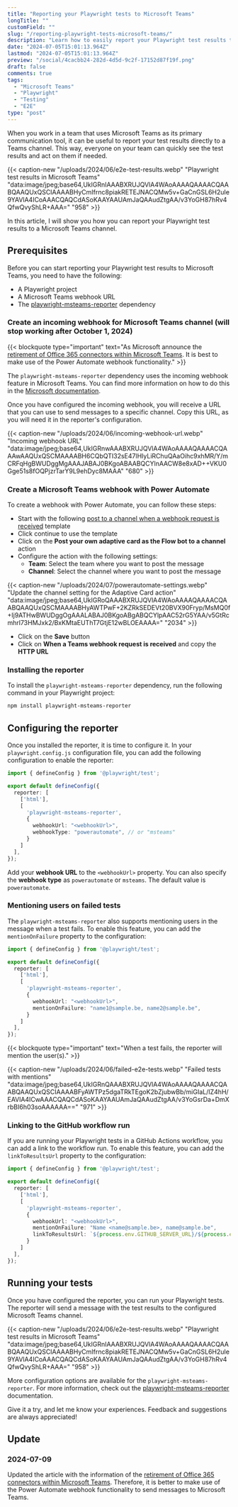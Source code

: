 ```yaml
---
title: "Reporting your Playwright tests to Microsoft Teams"
longTitle: ""
customField: ""
slug: "/reporting-playwright-tests-microsoft-teams/"
description: "Learn how to easily report your Playwright test results to a Microsoft Teams channel with the help of the playwright-msteams-reporter reporter."
date: "2024-07-05T15:01:13.964Z"
lastmod: "2024-07-05T15:01:13.964Z"
preview: "/social/4cacbb24-282d-4d5d-9c2f-17152d87f19f.png"
draft: false
comments: true
tags:
  - "Microsoft Teams"
  - "Playwright"
  - "Testing"
  - "E2E"
type: "post"
---
```


When you work in a team that uses Microsoft Teams as its primary communication tool, it can be useful to report your test results directly to a Teams channel. This way, everyone on your team can quickly see the test results and act on them if needed.

{{< caption-new "/uploads/2024/06/e2e-test-results.webp" "Playwright test results in Microsoft Teams"  "data:image/jpeg;base64,UklGRnIAAABXRUJQVlA4WAoAAAAQAAAACQAABQAAQUxQSCIAAAABHyCmIfrnc8piakRETEJNACQMw5v+GaCnGSL6H2uIe9YAVlA4ICoAAACQAQCdASoKAAYAAUAmJaQAAudZtgAA/v3YoGH87hRv4QfwQvyShLR+AAA=" "958" >}}

In this article, I will show you how you can report your Playwright test results to a Microsoft Teams channel.

## Prerequisites

Before you can start reporting your Playwright test results to Microsoft Teams, you need to have the following:

- A Playwright project
- A Microsoft Teams webhook URL
- The [playwright-msteams-reporter](https://www.npmjs.com/package/playwright-msteams-reporter) dependency

### Create an incoming webhook for Microsoft Teams channel (will stop working after October 1, 2024)

{{< blockquote type="important" text="As Microsoft announce the [retirement of Office 365 connectors within Microsoft Teams](https://devblogs.microsoft.com/microsoft365dev/retirement-of-office-365-connectors-within-microsoft-teams/). It is best to make use of the Power Automate webhook functionality." >}}

The `playwright-msteams-reporter` dependency uses the incoming webhook feature in Microsoft Teams. You can find more information on how to do this in the [Microsoft documentation](https://learn.microsoft.com/en-us/microsoftteams/platform/webhooks-and-connectors/how-to/add-incoming-webhook?tabs=newteams%2Cdotnet#create-an-incoming-webhook).

Once you have configured the incoming webhook, you will receive a URL that you can use to send messages to a specific channel. Copy this URL, as you will need it in the reporter's configuration.

{{< caption-new "/uploads/2024/06/incoming-webhook-url.webp" "Incoming webhook URL"  "data:image/jpeg;base64,UklGRnwAAABXRUJQVlA4WAoAAAAQAAAACQAAAwAAQUxQSCMAAAABH6CQbQTI32sE47lHIyLiRChuQAaOihc9xhMR/Y/mCRFqHgBWUDggMgAAAJABAJ0BKgoABAABQCYlnAACW8e8xAD++VKU0Gge51s8fOQPjzrTarY9L9ehDyc8MAAA" "680" >}}

### Create a Microsoft Teams webhook with Power Automate

To create a webhook with Power Automate, you can follow these steps:

- Start with the following [post to a channel when a webhook request is received](https://make.preview.powerautomate.com/galleries/public/templates/d271a6f01c2545a28348d8f2cddf4c8f/post-to-a-channel-when-a-webhook-request-is-received) template
- Click continue to use the template
- Click on the **Post your own adaptive card as the Flow bot to a channel** action
- Configure the action with the following settings:
  - **Team**: Select the team where you want to post the message
  - **Channel**: Select the channel where you want to post the message

{{< caption-new "/uploads/2024/07/powerautomate-settings.webp" "Update the channel setting for the Adaptive Card action"  "data:image/jpeg;base64,UklGRoQAAABXRUJQVlA4WAoAAAAQAAAACQAABQAAQUxQSCMAAAABHyAWTPwF+2KZRkSEDEVt20BVX90Fryp/MsMQ0f+Ij9ATHwBWUDggOgAAALABAJ0BKgoABgABQCYlpAAC52rG5YAA/v5GtRcmhrl73HMJxk2/BxKMtaEUThT7GtjE12wBLOEAAAA=" "2034" >}}

- Click on the **Save** button
- Click on **When a Teams webhook request is received** and copy the **HTTP URL**

### Installing the reporter

To install the `playwright-msteams-reporter` dependency, run the following command in your Playwright project:

```bash title="Install the reporter"
npm install playwright-msteams-reporter
```

## Configuring the reporter

Once you installed the reporter, it is time to configure it. In your `playwright.config.js` configuration file, you can add the following configuration to enable the reporter:

```typescript title="Configure the reporter"
import { defineConfig } from '@playwright/test';

export default defineConfig({
  reporter: [
    ['html'],
    [
      'playwright-msteams-reporter',
      {
        webhookUrl: "<webhookUrl>",
        webhookType: "powerautomate", // or "msteams"
      }
    ]
  ],
});
```

Add your **webhook URL** to the `<webhookUrl>` property. You can also specify the **webhook type** as `powerautomate` or `msteams`. The default value is `powerautomate`.

### Mentioning users on failed tests

The `playwright-msteams-reporter` also supports mentioning users in the message when a test fails. To enable this feature, you can add the `mentionOnFailure` property to the configuration:

```typescript title="Configure the reporter with user mentions"
import { defineConfig } from '@playwright/test';

export default defineConfig({
  reporter: [
    ['html'],
    [
      'playwright-msteams-reporter',
      {
        webhookUrl: "<webhookUrl>",
        mentionOnFailure: "name1@sample.be, name2@sample.be",
      }
    ]
  ],
});
```

{{< blockquote type="important" text="When a test fails, the reporter will mention the user(s)." >}}

{{< caption-new "/uploads/2024/06/failed-e2e-tests.webp" "Failed tests with mentions"  "data:image/jpeg;base64,UklGRnQAAABXRUJQVlA4WAoAAAAQAAAACQAABQAAQUxQSCIAAAABFyAWTPz5dgaTRkTEgoK2bZjubwBb/miGIaL/IZ4hH/EAVlA4ICwAAACQAQCdASoKAAYAAUAmJaQAAudZtgAA/v3YoGsrDa+DmXrbBI6h03soAAAAAA==" "971" >}}

### Linking to the GitHub workflow run

If you are running your Playwright tests in a GitHub Actions workflow, you can add a link to the workflow run. To enable this feature, you can add the `linkToResultsUrl` property to the configuration:

```typescript title="Configure the reporter with workflow URL"
import { defineConfig } from '@playwright/test';

export default defineConfig({
  reporter: [
    ['html'],
    [
      'playwright-msteams-reporter',
      {
        webhookUrl: "<webhookUrl>",
        mentionOnFailure: "Name <name@sample.be>, name@sample.be",
        linkToResultsUrl: `${process.env.GITHUB_SERVER_URL}/${process.env.GITHUB_REPOSITORY}/actions/runs/${process.env.GITHUB_RUN_ID}`,
      }
    ]
  ],
});
```

## Running your tests

Once you have configured the reporter, you can run your Playwright tests. The reporter will send a message with the test results to the configured Microsoft Teams channel.

{{< caption-new "/uploads/2024/06/e2e-test-results.webp" "Playwright test results in Microsoft Teams"  "data:image/jpeg;base64,UklGRnIAAABXRUJQVlA4WAoAAAAQAAAACQAABQAAQUxQSCIAAAABHyCmIfrnc8piakRETEJNACQMw5v+GaCnGSL6H2uIe9YAVlA4ICoAAACQAQCdASoKAAYAAUAmJaQAAudZtgAA/v3YoGH87hRv4QfwQvyShLR+AAA=" "958" >}}

More configuration options are available for the `playwright-msteams-reporter`. For more information, check out the [playwright-msteams-reporter](https://www.npmjs.com/package/playwright-msteams-reporter) documentation.

Give it a try, and let me know your experiences. Feedback and suggestions are always appreciated!

## Update

### 2024-07-09

Updated the article with the information of the [retirement of Office 365 connectors within Microsoft Teams](https://devblogs.microsoft.com/microsoft365dev/retirement-of-office-365-connectors-within-microsoft-teams/). Therefore, it is better to make use of the Power Automate webhook functionality to send messages to Microsoft Teams.
